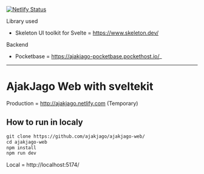 [![Netlify Status](https://api.netlify.com/api/v1/badges/c6f022f4-d43a-405a-8410-883c65f4a9a6/deploy-status)](https://app.netlify.com/sites/ajakjago/deploys)

Library used 
- Skeleton UI toolkit for Svelte = https://www.skeleton.dev/ 

Backend
- Pocketbase = https://ajakjago-pocketbase.pockethost.io/_


---
# AjakJago Web with sveltekit
Production = http://ajakjago.netlify.com (Temporary)

## How to run in localy
```markdown
git clone https://github.com/ajakjago/ajakjago-web/
cd ajakjago-web
npm install 
npm run dev
```

Local = http://localhost:5174/

